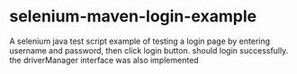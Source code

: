 # selenium-maven-login-example
A selenium java test script example of testing a login page by entering username and password, then click login button. should login successfully.
the driverManager interface was also implemented
